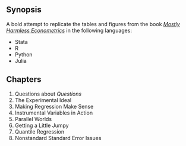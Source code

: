 ## Synopsis

A bold attempt to replicate the tables and figures from the book [_Mostly Harmless Econometrics_](http://www.mostlyharmlesseconometrics.com/) in the following languages:
* Stata
* R
* Python
* Julia

## Chapters
1. Questions about _Questions_
2. The Experimental Ideal
3. Making Regression Make Sense
4. Instrumental Variables in Action
5. Parallel Worlds
6. Getting a Little Jumpy
7. Quantile Regression
8. Nonstandard Standard Error Issues

